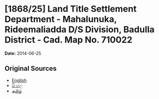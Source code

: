# [1868/25] Land Title Settlement Department - Mahalunuka, Rideemaliadda D/S Division, Badulla District - Cad. Map No. 710022

**Date:** 2014-06-25

## Original Sources

- [English](https://documents.gov.lk/view/extra-gazettes/2014/6/1868-25_E.pdf)
- [සිංහල](https://documents.gov.lk/view/extra-gazettes/2014/6/1868-25_S.pdf)
- [தமிழ்](https://documents.gov.lk/view/extra-gazettes/2014/6/1868-25_T.pdf)
